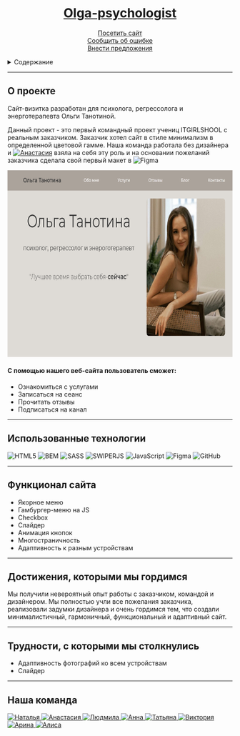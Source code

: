 <div align="center">

  <p align="center">
    <h1><a href="https://lovebosikova.github.io/superproject/"><strong>Olga-psychologist</strong></a></h1>
        <a href="https://natallia-yarashevich.github.io/Olga-psychologist/"> Посетить сайт </a>
         </br>
          <a href="https://github.com/Natallia-Yarashevich/Olga-psychologist">Сообщить об ошибке</a>  
          </br>
          <a href="https://github.com/Natallia-Yarashevich/Olga-psychologist">Внести предложения</a>
  </p>
</div>


<details>
  <summary>Содержание</summary>
  <ol>
    <li><a href="#о-поекте">О проекте</a></li>
    <li> <a href="#использованные-технологии">Использованные технологии</a></li>
    <li><a href="#функционал-сайта">Функционал сайта</a></li>
    <li><a href="#достижения-которыми-мы-гордимся">Достижения, которыми мы гордимся</a></li>
    <li><a href="#трудности-с-которыми-мы-столкнулись">Трудности, с которыми мы столкнулись</a></li>
    <li><a href="#наша-команда">Наша команда</a></li>
  </ol>
</details>

---
## О проекте


Сайт-визитка разработан для психолога, регрессолога и энерготерапевта Ольги Танотиной.

Данный проект - это первый командный проект учениц ITGIRLSHOOL с реальным заказчиком. Заказчик хотел сайт в стиле минимализм в определенной цветовой гамме. Наша команда работала без дизайнера и <a href="https://github.com/extreme67"> <img src="https://img.shields.io/badge/-Анастасия-black?style=for-the-badge&logo=github&logoColor=white" alt="Анастасия"/></a> взяла на себя эту роль  и на основании пожеланий заказчика сделала свой первый макет в ![Figma](https://img.shields.io/badge/figma-%23F24E1E.svg?style=for-the-badge&logo=figma&logoColor=white) 

<img src="assets/images/readme_photo1.png" alt="Начальная страница" width="725" height="418">


#### C помощью нашего веб-сайта пользователь сможет:
* Ознакомиться с услугами 
* Записаться на сеанс
* Прочитать отзывы
* Подписаться на канал 

---
## Использованные технологии

![HTML5](https://img.shields.io/badge/html5-%23E34F26.svg?style=for-the-badge&logo=html5&logoColor=white) ![BEM](https://img.shields.io/badge/bem-000.svg?style=for-the-badge&logo=bem&logoColor=#000) ![SASS](https://img.shields.io/badge/SASS-hotpink.svg?style=for-the-badge&logo=SASS&logoColor=white) ![SWIPERJS](https://img.shields.io/badge/swiperjs-0080ff.svg?style=for-the-badge&logo=swiper&logoColor=#0080ff) ![JavaScript](https://img.shields.io/badge/javascript-%23323330.svg?style=for-the-badge&logo=javascript&logoColor=%23F7DF1E) ![Figma](https://img.shields.io/badge/figma-%23F24E1E.svg?style=for-the-badge&logo=figma&logoColor=white) ![GitHub](https://img.shields.io/badge/github-%23121011.svg?style=for-the-badge&logo=github&logoColor=white)

---

## Функционал сайта
* Якорное меню 
* Гамбургер-меню на JS
* Checkbox
* Слайдер
* Анимация кнопок
* Многостраничность
* Адаптивность к разным устройствам

---
## Достижения, которыми мы гордимся
Мы получили невероятный опыт работы с заказчиком, командой  и дизайнером. Мы полностью учли все пожелания заказчика, реализовали задумки дизайнера и  очень гордимся тем, что создали минималистичный, гармоничный, функциональный и адаптивный сайт. 

---
## Трудности, с которыми мы столкнулись
* Адаптивность фотографий ко всем устройствам
* Слайдер
---
## Наша команда

   <a href="https://github.com/Natallia-Yarashevich">
    <img src="https://img.shields.io/badge/-Наталья-black?style=for-the-badge&logo=github&logoColor=white" alt="Наталья"/>
  </a> 
  
  <a href="https://github.com/extreme67">
    <img src="https://img.shields.io/badge/-Анастасия-black?style=for-the-badge&logo=github&logoColor=white" alt="Анастасия"/>
  </a>  

  <a href="https://github.com/Lyudmila-code">
    <img src="https://img.shields.io/badge/-Людмила-black?style=for-the-badge&logo=github&logoColor=white" alt="Людмила"/>
  </a> 

  <a href="https://github.com/SaintAnnA812">
    <img  src="https://img.shields.io/badge/-Анна-black?style=for-the-badge&logo=github&logoColor=white" alt="Анна"/>
  </a>

  <a href="https://github.com/tatiana-kn">
    <img src="https://img.shields.io/badge/-Татьяна-black?style=for-the-badge&logo=github&logoColor=white" alt="Татьяна"/>
  </a>

  <a href="https://github.com/your-m1nd">
    <img  src="https://img.shields.io/badge/-Виктория-black?style=for-the-badge&logo=github&logoColor=white" alt="Виктория" />
  </a>


  <a href="https://github.com/aorini">
    <img src="https://img.shields.io/badge/-Арина-black?style=for-the-badge&logo=github&logoColor=white" alt="Арина" />
  </a> 

  <a href="https://github.com/AlisaMenshikova0">
    <img src="https://img.shields.io/badge/-Алиса-black?style=for-the-badge&logo=github&logoColor=white" alt="Алиса" />
  </a> 

